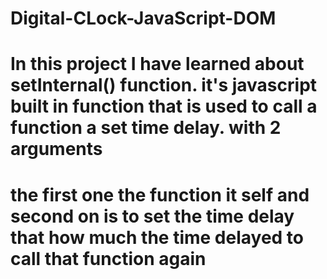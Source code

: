 # Digital-CLock-JavaScript-DOM

# In this project I have learned about setInternal() function. it's javascript built in function that is used to call a function a set time delay. with 2 arguments
# the first one the function it self and second on is to set the time delay that how much the time delayed to call that function again
